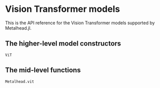 # Vision Transformer models

This is the API reference for the Vision Transformer models supported by Metalhead.jl.

## The higher-level model constructors

```@docs
ViT
```

## The mid-level functions

```@docs
Metalhead.vit
```
